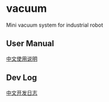 # vacuum
Mini vacuum system for industrial robot


## User Manual
[中文使用说明](/doc/真空气动系统使用说明(v0.1).md)

## Dev Log
[中文开发日志](/doc/真空气动系统开发日志(v0.1).md)
